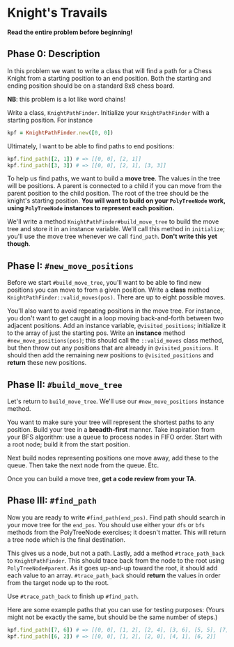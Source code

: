 # Knight's Travails

**Read the entire problem before beginning!**

## Phase 0: Description

In this problem we want to write a class that will find a path for a
Chess Knight from a starting position to an end position.  Both the
starting and ending position should be on a standard 8x8 chess board.

**NB**: this problem is a lot like word chains!

Write a class, `KnightPathFinder`. Initialize your `KnightPathFinder`
with a starting position. For instance

```ruby
kpf = KnightPathFinder.new([0, 0])
```

Ultimately, I want to be able to find paths to end positions:

```ruby
kpf.find_path([2, 1]) # => [[0, 0], [2, 1]]
kpf.find_path([3, 3]) # => [[0, 0], [2, 1], [3, 3]]
```

To help us find paths, we want to build a **move tree**. The values in
the tree will be positions. A parent is connected to a child if you
can move from the parent position to the child position. The root of
the tree should be the knight's starting position. **You will want to
build on your `PolyTreeNode` work, using `PolyTreeNode` instances to
represent each position.**

We'll write a method `KnightPathFinder#build_move_tree` to build the
move tree and store it in an instance variable. We'll call this method
in `initialize`; you'll use the move tree whenever we call
`find_path`. **Don't write this yet though**.

## Phase I: `#new_move_positions`

Before we start `#build_move_tree`, you'll want to be able to find new
positions you can move to from a given position. Write a **class**
method `KnightPathFinder::valid_moves(pos)`. There are up to
eight possible moves.

You'll also want to avoid repeating positions in the move tree. For
instance, you don't want to get caught in a loop moving back-and-forth
between two adjacent positions. Add an instance variable,
`@visited_positions`; initialize it to the array of just the starting
pos. Write an **instance** method `#new_move_positions(pos)`; this
should call the `::valid_moves` class method, but then throw out any
positions that are already in `@visited_positions`. It should then add
the remaining new positions to `@visited_positions` and **return**
these new positions.

## Phase II: `#build_move_tree`

Let's return to `build_move_tree`. We'll use our `#new_move_positions`
instance method.

You want to make sure your tree will represent the shortest paths to
any position. Build your tree in a **breadth-first** manner. Take
inspiration from your BFS algorithm: use a queue to process nodes in
FIFO order. Start with a root node; build it from the start position.

Next build nodes representing positions one move away, add these to
the queue. Then take the next node from the queue. Etc.

Once you can build a move tree, **get a code review from your TA**.

## Phase III: `#find_path`

Now you are ready to write `#find_path(end_pos)`. Find path should
search in your move tree for the `end_pos`. You should use either
your `dfs` or `bfs` methods from the PolyTreeNode exercises; it
doesn't matter. This will return a tree node which is the final
destination.

This gives us a node, but not a path. Lastly, add a method
`#trace_path_back` to `KnightPathFinder`. This should trace
back from the node to the root using `PolyTreeNode#parent`. As it
goes up-and-up toward the root, it should add each value to an
array. `#trace_path_back` should **return** the values in order from the
target node up to the root.

Use `#trace_path_back` to finish up `#find_path`.

Here are some example paths that you can use for testing purposes:
(Yours might not be exactly the same, but should be the same number of
steps.)

```ruby
kpf.find_path([7, 6]) # => [[0, 0], [1, 2], [2, 4], [3, 6], [5, 5], [7, 6]]
kpf.find_path([6, 2]) # => [[0, 0], [1, 2], [2, 0], [4, 1], [6, 2]]
```
